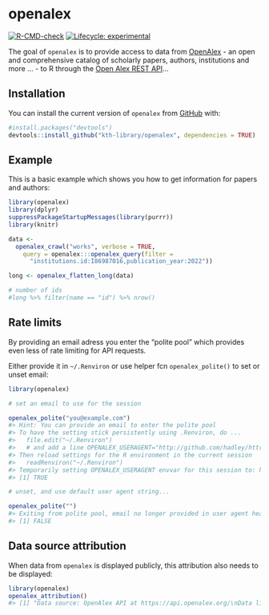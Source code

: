 
<!-- README.md is generated from README.Rmd. Please edit that file -->

# openalex

<!-- badges: start -->

[![R-CMD-check](https://github.com/KTH-Library/openalex/workflows/R-CMD-check/badge.svg)](https://github.com/KTH-Library/openalex/actions)
[![Lifecycle:
experimental](https://img.shields.io/badge/lifecycle-experimental-orange.svg)](https://lifecycle.r-lib.org/articles/stages.html#experimental)
<!-- badges: end -->

The goal of `openalex` is to provide access to data from
[OpenAlex](https://openalex.org) - an open and comprehensive catalog of
scholarly papers, authors, institutions and more … - to R through the
[Open Alex REST API](https://docs.openalex.org/api)…

## Installation

You can install the current version of `openalex` from
[GitHub](https://github.com/kth-library/openalex) with:

``` r
#install.packages("devtools")
devtools::install_github("kth-library/openalex", dependencies = TRUE)
```

## Example

This is a basic example which shows you how to get information for
papers and authors:

``` r
library(openalex)
library(dplyr)
suppressPackageStartupMessages(library(purrr))
library(knitr)

data <- 
  openalex_crawl("works", verbose = TRUE,
    query = openalex:::openalex_query(filter = 
      "institutions.id:I86987016,publication_year:2022"))

long <- openalex_flatten_long(data)

# number of ids
#long %>% filter(name == "id") %>% nrow()
```

## Rate limits

By providing an email adress you enter the “polite pool” which provides
even less of rate limiting for API requests.

Either provide it in `~/.Renviron` or use helper fcn `openalex_polite()`
to set or unset email:

``` r
library(openalex)

# set an email to use for the session

openalex_polite("you@example.com")
#> Hint: You can provide an email to enter the polite pool
#> To have the setting stick persistently using .Renviron, do ...
#>   file.edit("~/.Renviron")
#>   # and add a line OPENALEX_USERAGENT="http://github.com/hadley/httr (mailto:you@example.com)"
#> Then reload settings for the R environment in the current session
#>   readRenviron("~/.Renviron")
#> Temporarily setting OPENALEX_USERAGENT envvar for this session to: http://github.com/hadley/httr (mailto:you@example.com)
#> [1] TRUE

# unset, and use default user agent string...

openalex_polite("")
#> Exiting from polite pool, email no longer provided in user agent header
#> [1] FALSE
```

## Data source attribution

When data from `openalex` is displayed publicly, this attribution also
needs to be displayed:

``` r
library(openalex)
openalex_attribution()
#> [1] "Data source: OpenAlex API at https://api.openalex.org/\nData license agreement: https://creativecommons.org/publicdomain/zero/1.0/"
```
